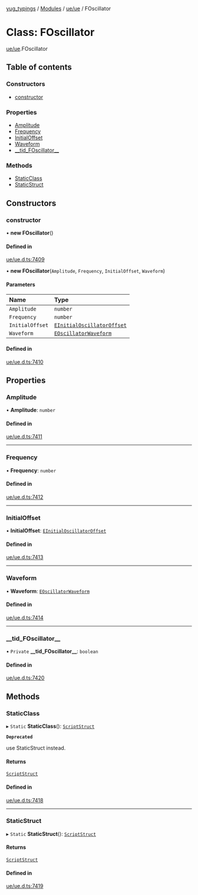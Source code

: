 [yug_typings](../README.md) / [Modules](../modules.md) / [ue/ue](../modules/ue_ue.md) / FOscillator

# Class: FOscillator

[ue/ue](../modules/ue_ue.md).FOscillator

## Table of contents

### Constructors

- [constructor](ue_ue.FOscillator.md#constructor)

### Properties

- [Amplitude](ue_ue.FOscillator.md#amplitude)
- [Frequency](ue_ue.FOscillator.md#frequency)
- [InitialOffset](ue_ue.FOscillator.md#initialoffset)
- [Waveform](ue_ue.FOscillator.md#waveform)
- [\_\_tid\_FOscillator\_\_](ue_ue.FOscillator.md#__tid_foscillator__)

### Methods

- [StaticClass](ue_ue.FOscillator.md#staticclass)
- [StaticStruct](ue_ue.FOscillator.md#staticstruct)

## Constructors

### constructor

• **new FOscillator**()

#### Defined in

[ue/ue.d.ts:7409](https://github.com/YugMetaverse/yug_typings/blob/b7d9b19/ue/ue.d.ts#L7409)

• **new FOscillator**(`Amplitude`, `Frequency`, `InitialOffset`, `Waveform`)

#### Parameters

| Name | Type |
| :------ | :------ |
| `Amplitude` | `number` |
| `Frequency` | `number` |
| `InitialOffset` | [`EInitialOscillatorOffset`](../enums/ue_ue.EInitialOscillatorOffset.md) |
| `Waveform` | [`EOscillatorWaveform`](../enums/ue_ue.EOscillatorWaveform.md) |

#### Defined in

[ue/ue.d.ts:7410](https://github.com/YugMetaverse/yug_typings/blob/b7d9b19/ue/ue.d.ts#L7410)

## Properties

### Amplitude

• **Amplitude**: `number`

#### Defined in

[ue/ue.d.ts:7411](https://github.com/YugMetaverse/yug_typings/blob/b7d9b19/ue/ue.d.ts#L7411)

___

### Frequency

• **Frequency**: `number`

#### Defined in

[ue/ue.d.ts:7412](https://github.com/YugMetaverse/yug_typings/blob/b7d9b19/ue/ue.d.ts#L7412)

___

### InitialOffset

• **InitialOffset**: [`EInitialOscillatorOffset`](../enums/ue_ue.EInitialOscillatorOffset.md)

#### Defined in

[ue/ue.d.ts:7413](https://github.com/YugMetaverse/yug_typings/blob/b7d9b19/ue/ue.d.ts#L7413)

___

### Waveform

• **Waveform**: [`EOscillatorWaveform`](../enums/ue_ue.EOscillatorWaveform.md)

#### Defined in

[ue/ue.d.ts:7414](https://github.com/YugMetaverse/yug_typings/blob/b7d9b19/ue/ue.d.ts#L7414)

___

### \_\_tid\_FOscillator\_\_

• `Private` **\_\_tid\_FOscillator\_\_**: `boolean`

#### Defined in

[ue/ue.d.ts:7420](https://github.com/YugMetaverse/yug_typings/blob/b7d9b19/ue/ue.d.ts#L7420)

## Methods

### StaticClass

▸ `Static` **StaticClass**(): [`ScriptStruct`](ue_ue.ScriptStruct.md)

**`Deprecated`**

use StaticStruct instead.

#### Returns

[`ScriptStruct`](ue_ue.ScriptStruct.md)

#### Defined in

[ue/ue.d.ts:7418](https://github.com/YugMetaverse/yug_typings/blob/b7d9b19/ue/ue.d.ts#L7418)

___

### StaticStruct

▸ `Static` **StaticStruct**(): [`ScriptStruct`](ue_ue.ScriptStruct.md)

#### Returns

[`ScriptStruct`](ue_ue.ScriptStruct.md)

#### Defined in

[ue/ue.d.ts:7419](https://github.com/YugMetaverse/yug_typings/blob/b7d9b19/ue/ue.d.ts#L7419)

